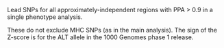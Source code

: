 Lead SNPs for all approximately-independent regions with PPA > 0.9 in a single phenotype analysis.

These do not exclude MHC SNPs (as in the main analysis). The sign of the Z-score is for the ALT allele in the 1000 Genomes phase 1 release.
